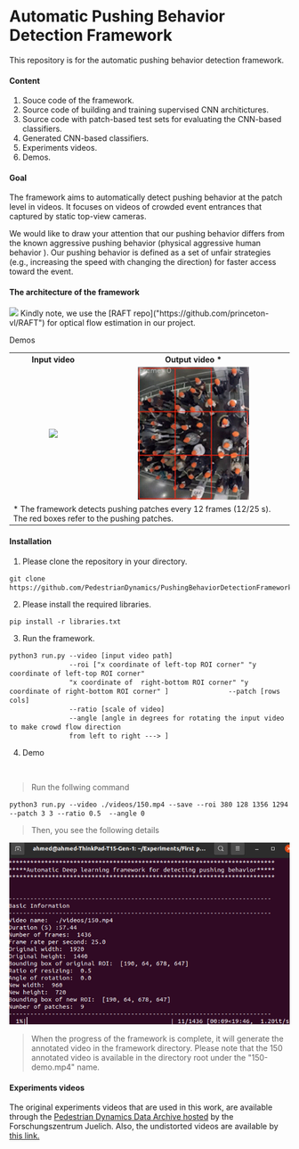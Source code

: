 # Automatic Pushing Behavior Detection Framework
This repository is for the automatic pushing behavior detection framework. 
#### Content
1. Souce code of the framework.
2. Source code of building and training supervised CNN architictures.
3. Source code with patch-based test sets for evaluating the CNN-based classifiers. 
4. Generated CNN-based classifiers.
5. Experiments videos.
6. Demos.

#### Goal
The framework aims to automatically detect pushing behavior at the patch level in videos. It focuses on videos of crowded event entrances that captured by static top-view cameras.

We would like to draw your attention that our pushing behavior differs from the known aggressive pushing behavior (physical aggressive human behavior ). Our pushing behavior is defined as a  set of unfair strategies (e.g., increasing the speed with changing the direction)  for faster access toward the event.


#### The architecture of the framework
<img src="./files/framework1.png"/>
Kindly note, we use the [RAFT repo]("https://github.com/princeton-vl/RAFT") for optical flow estimation in our project.

Demos
<table border="0" width="100%" align="center">
<tr>
   <th align="cenetr"> Input video </th>
   <th align="cenetr"> Output video * </th>
   
</tr>

<tr>
   <td align="center"> <img src="./files/input150-distorted.gif" width="300"/> </td>
   <td align="center"> <img src="./files/output150-distorted.gif" width="200"/> </td>
</tr>


<tr>
   <td colspan="2"> * The framework detects pushing patches every 12 frames (12/25 s). The red boxes refer to the pushing patches. </td>
</tr>
</table>

#### Installation
1. Please clone the repository in your directory.
```
git clone https://github.com/PedestrianDynamics/PushingBehaviorDetectionFramework.git
```
2. Please install the required libraries.
```
pip install -r libraries.txt
```
3. Run the framework. 
```
python3 run.py --video [input video path]  
               --roi ["x coordinate of left-top ROI corner" "y coordinate of left-top ROI corner"
               "x coordinate of  right-bottom ROI corner" "y coordinate of right-bottom ROI corner" ]               --patch [rows cols]    
               --ratio [scale of video]   
               --angle [angle in degrees for rotating the input video to make crowd flow direction
               from left to right ---> ]
```   
4. Demo 
<br/>

>Run the follwing command

```   
python3 run.py --video ./videos/150.mp4 --save --roi 380 128 1356 1294 --patch 3 3 --ratio 0.5  --angle 0
```  
> Then, you  see the following details

<img src="./files/run.png"/>

> When the progress of the framework is complete, it will generate the annotated video in the framework directory. Please note that the 150 annotated video is available in the directory root under the "150-demo.mp4" name.

#### Experiments videos

The original experiments videos that are used in this work, are available through the [Pedestrian Dynamics Data Archive hosted](http://ped.fz-juelich.de/da/2018crowdqueue) by the Forschungszentrum Juelich. Also, the undistorted videos are available by [this link.](https://drive.google.com/drive/folders/16eZhC9mnUQUXxUeIUXd6xwBU2fSf3qCz?usp=sharing) 

